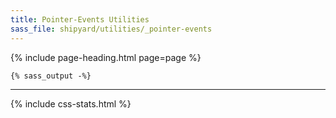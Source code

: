 ```yaml
---
title: Pointer-Events Utilities
sass_file: shipyard/utilities/_pointer-events
---
```


{% include page-heading.html page=page %}

```css
{% sass_output -%}
```

---

{% include css-stats.html %}
